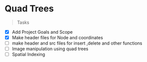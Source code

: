 # Quad Trees
>Tasks

- [x] Add Project Goals and Scope
- [x] Make header files for Node and coordinates
- [ ] make header and src files for insert ,delete and other functions
- [ ] Image manipulation using quad trees
- [ ] Spatial Indexing
